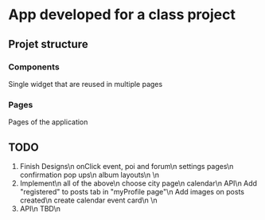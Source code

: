 # App developed for a class project

## Projet structure

### Components

Single widget that are reused in multiple pages

### Pages

Pages of the application

## TODO

1. Finish Designs\n
   onClick event, poi and forum\n
   settings pages\n
   confirmation pop ups\n
   album layouts\n
   \n
2. Implement\n
   all of the above\n
   choose city page\n
   calendar\n
   API\n
   Add "registered" to posts tab in "myProfile page"\n
   Add images on posts created\n
   create calendar event card\n
   \n
3. API\n
   TBD\n
